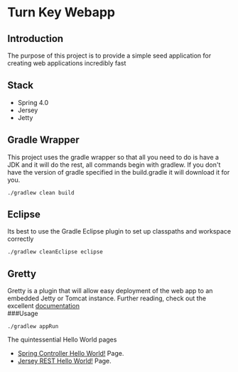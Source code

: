 # Turn Key Webapp
## Introduction
The purpose of this project is to provide a simple seed application for creating web applications incredibly fast

## Stack
 * Spring 4.0
 * Jersey
 * Jetty

## Gradle Wrapper
This project uses the gradle wrapper so that all you need to do is have a JDK and it will do the rest, all commands begin with gradlew. If you don't have the version of gradle specified in the build.gradle it will download it for you.
```
./gradlew clean build
``` 

## Eclipse
Its best to use the Gradle Eclipse plugin to set up classpaths and workspace correctly
```
./gradlew cleanEclipse eclipse
```

## Gretty
Gretty is a plugin that will allow easy deployment of the web app to an embedded Jetty or Tomcat instance. Further reading, check out the excellent [documentation](https://github.com/akhikhl/gretty)  
###Usage
```
./gradlew appRun
```
The quintessential Hello World pages
 * [Spring Controller Hello World!](http://localhost:9080/turn-key-webapp/hello-world) Page.
 * [Jersey REST Hello World!](http://localhost:9080/turn-key-webapp/rest/hello-world) Page.

